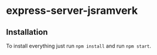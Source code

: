 # express-server-jsramverk

## Installation

To install everything just run ```npm install``` and run ```npm start```.

